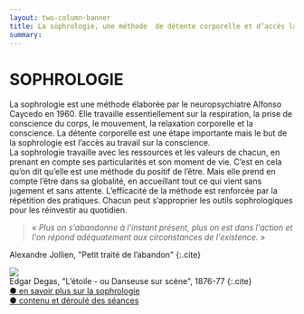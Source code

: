 ```yaml
---
layout: two-column-banner
title: La sophrologie, une méthode  de détente corporelle et d’accès la conscience
summary:
---
```

# SOPHROLOGIE

La sophrologie est une méthode élaborée par le neuropsychiatre Alfonso Caycedo en 1960. Elle travaille essentiellement sur la respiration, la prise de conscience du corps, le mouvement, la relaxation corporelle et la conscience. La détente corporelle est une étape importante mais le but de la sophrologie est l’accès au travail sur la conscience.  
La sophrologie travaille avec les ressources et les valeurs de chacun, en prenant en compte ses particularités et son moment de vie. C’est en cela qu’on dit qu’elle est une méthode du positif de l’être. Mais elle prend en compte l’être dans sa globalité, en accueillant tout ce qui vient sans jugement et sans attente. L’efficacité de la méthode est renforcée par la répétition des pratiques. Chacun peut s’approprier les outils sophrologiques pour les réinvestir au quotidien.  

>«&nbsp;*Plus on s'abandonne à l'instant présent, plus on est dans l'action et l'on répond adéquatement aux circonstances de l'existence.*&nbsp;»

Alexandre Jollien, "Petit traité de l’abandon"
{:.cite}  

<div class="middle"><img src="http://res.cloudinary.com/dnxcesebo/image/upload/c_scale,h_450/v1528465785/etoile-degas_jbw6ru.jpg">
</div>
Edgar Degas, "L’étoile - ou Danseuse sur scène", 1876-77
{:.cite}

<div class="savoir-plus"><a href="en-savoir-plus-sur-la-sophrologie">● en savoir plus sur la sophrologie</a></div>
<div class="savoir-plus"><a href="contenu-des-seances-sophrologie">● contenu et déroulé des séances</a>
</div>
